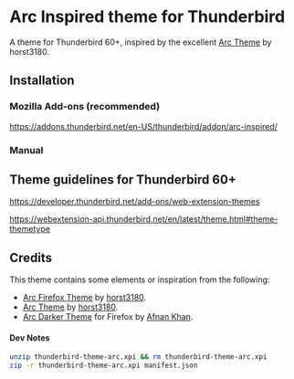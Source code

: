 # Arc Inspired theme for Thunderbird
A theme for Thunderbird 60+, inspired by the excellent [Arc Theme](https://github.com/horst3180/Arc-theme) by horst3180.

## Installation

### Mozilla Add-ons (recommended)

https://addons.thunderbird.net/en-US/thunderbird/addon/arc-inspired/

### Manual

## Theme guidelines for Thunderbird 60+
https://developer.thunderbird.net/add-ons/web-extension-themes

https://webextension-api.thunderbird.net/en/latest/theme.html#theme-themetype

## Credits

This theme contains some elements or inspiration from the following:

 * [Arc Firefox Theme](https://github.com/horst3180/arc-firefox-theme) by [horst3180](https://github.com/horst3180).
 * [Arc Theme](https://github.com/horst3180/arc-theme) by [horst3180](https://github.com/horst3180).
 * [Arc Darker Theme](https://addons.mozilla.org/en-US/firefox/addon/arc-darker-theme-we/) for Firefox by [Afnan Khan](https://addons.mozilla.org/en-US/firefox/user/5641275/).

#### Dev Notes

```sh
unzip thunderbird-theme-arc.xpi && rm thunderbird-theme-arc.xpi
zip -r thunderbird-theme-arc.xpi manifest.json
```
